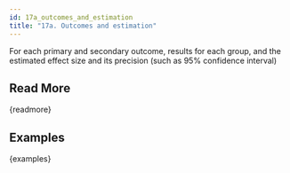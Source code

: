 ```yaml
---
id: 17a_outcomes_and_estimation
title: "17a. Outcomes and estimation"
---
```

For each primary and secondary outcome, results for each group, and the estimated effect size and its precision (such as 95% confidence interval)

## Read More

{readmore}

## Examples

{examples}